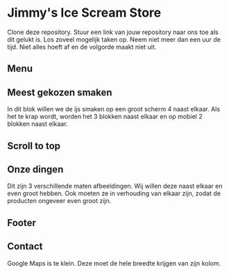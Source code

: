 # Jimmy's Ice Scream Store
Clone deze repository. Stuur een link van jouw repository naar ons toe als dit gelukt is. Los zoveel mogelijk taken op. Neem niet meer dan een uur de tijd. Niet alles hoeft af en de volgorde maakt niet uit.

## Menu
<!-- In het menu willen wij graag de contact knop aan de rechterkant hebben. -->

<!-- ## Soepel scrollen
Als je nu in het menu op een link klikt spring je gelijk naar het onderdeel toe, maar we willen juist dat het een soepele scrol is. Zoals op  [deze website](https://www.instruct.nl/methoden/digit-mbo/) als je op "Voor wie?" of "Cursusmodules" drukt. -->

## Meest gekozen smaken
In dit blok willen we de ijs smaken op een groot scherm 4 naast elkaar. Als het te krap wordt, worden het 3 blokken naast elkaar en op mobiel 2 blokken naast elkaar.

## Scroll to top
<!-- Deze staat nu altijd rechts onder aan. Deze willen wij pas laten zien zodra er naar beneden gescrold is. -->

## Onze dingen
Dit zijn 3 verschillende maten afbeeldingen. Wij willen deze naast elkaar en even groot hebben. Ook moeten ze in verhouding van elkaar zijn, zodat de producten ongeveer even groot zijn.

## Footer
<!-- Wij vinden het vervelend om ieder jaar het jaartal weer aan te passen.  Kan dit aangepast worden zodat automatisch het huidige jaar erin komt te staan wat nu op 2026 staat. -->

## Contact
Google Maps is te klein. Deze moet de hele breedte krijgen van zijn kolom.